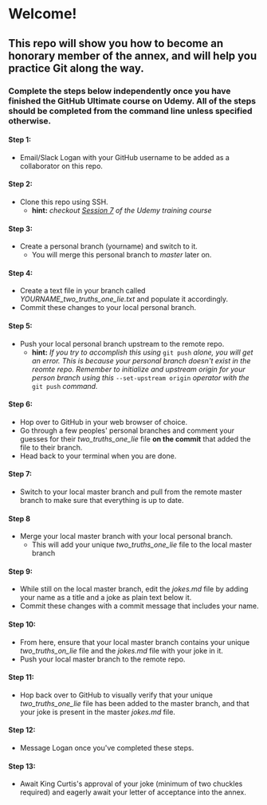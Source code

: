 # Welcome!
## This repo will show you how to become an honorary member of the annex, and will help you practice Git along the way.
### Complete the steps below independently once you have finished the GitHub Ultimate course on Udemy. All of the steps should be completed from the command line unless specified otherwise.

#### Step 1:
  * Email/Slack Logan with your GitHub username to be added as a collaborator on this repo.

#### Step 2:
  * Clone this repo using SSH.
    * __**hint:**__ _checkout [Session 7](https://das42.udemy.com/github-ultimate/learn/lecture/4731854#content) of the Udemy training course_

#### Step 3:
  * Create a personal branch (yourname) and switch to it. 
    * You will merge this personal branch to _master_ later on.
  
#### Step 4:
  * Create a text file in your branch called _YOURNAME_two_truths_one_lie.txt_ and populate it accordingly.
  * Commit these changes to your local personal branch.

#### Step 5:
  * Push your local personal branch upstream to the remote repo.
    * __**hint:**__ _If you try to accomplish this using_ `git push` _alone, you will get an error. This is because your personal branch doesn't exist in the reomte repo. Remember to initialize and upstream origin for your person branch using this_ `--set-upstream origin` _operator with the_ `git push` _command._

#### Step 6:
  * Hop over to GitHub in your web browser of choice. 
  * Go through a few peoples' personal branches and comment your guesses for their _two_truths_one_lie_ file **on the commit** that added the file to their branch.
  * Head back to your terminal when you are done.

#### Step 7:
  * Switch to your local master branch and pull from the remote master branch to make sure that everything is up to date.

#### Step 8
  * Merge your local master branch with your local personal branch.
    * This will add your unique _two_truths_one_lie_ file to the local master branch

#### Step 9:
  * While still on the local master branch, edit the _jokes.md_ file by adding your name as a title and a joke as plain text below it.
  * Commit these changes with a commit message that includes your name.
  
#### Step 10:
  * From here, ensure that your local master branch contains your unique _two_truths_on_lie_ file and the _jokes.md_ file with your joke in it.
  * Push your local master branch to the remote repo.

#### Step 11:
  * Hop back over to GitHub to visually verify that your unique _two_truths_one_lie_ file has been added to the master branch, and that your joke is present in the master _jokes.md_ file. 

#### Step 12:
  * Message Logan once you've completed these steps.

#### Step 13:
  * Await King Curtis's approval of your joke (minimum of two chuckles required) and eagerly await your letter of acceptance into the annex. 
